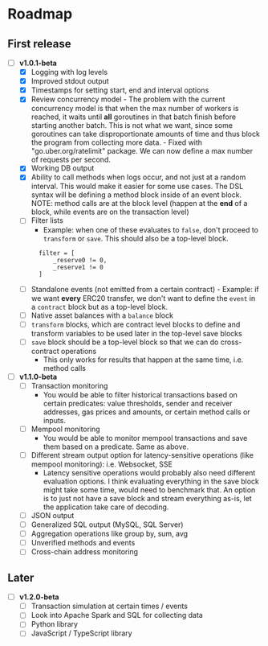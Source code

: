 # Roadmap

## First release
- [ ] **v1.0.1-beta**
  - [x] Logging with log levels
  - [x] Improved stdout output
  - [x] Timestamps for setting start, end and interval options
  - [x] Review concurrency model
        - The problem with the current concurrency model is that when the max number of workers is reached, it waits until
        **all** goroutines in that batch finish before starting another batch. This is not what we want, since some goroutines
        can take disproportionate amounts of time and thus block the program from collecting more data.
        - Fixed with "go.uber.org/ratelimit" package. We can now define a max number of requests per second.
  - [x] Working DB output
  - [x] Ability to call methods when logs occur, and not just at a random interval. This would make it easier for some use cases. The DSL syntax will be defining a method block inside of an event block. NOTE: method calls are at the block level (happen at the 
  **end** of a block, while events are on the transaction level)
  - [ ] Filter lists
      - Example: when one of these evaluates to `false`, don't proceed to `transform` or `save`. This should also be a top-level
      block.
      ```hcl
        filter = [
            _reserve0 != 0,
            _reserve1 != 0
        ]
      ```
  - [ ] Standalone events (not emitted from a certain contract)
        - Example: if we want **every** ERC20 transfer, we don't want to define the `event` in a `contract` block but as a top-level block.
  - [ ] Native asset balances with a `balance` block
  - [ ] `transform` blocks, which are contract level blocks to define and transform variables to be used later in the top-level save blocks 
  - [ ] `save` block should be a top-level block so that we can do cross-contract operations
      - This only works for results that happen at the same time, i.e. method calls

- [ ] **v1.1.0-beta**
  - [ ] Transaction monitoring
      - You would be able to filter historical transactions based on certain predicates: value thresholds, sender and receiver addresses, gas prices and amounts, or certain method calls or inputs.
  - [ ] Mempool monitoring
      - You would be able to monitor mempool transactions and save them based on a predicate. Same as above. 
  - [ ] Different stream output option for latency-sensitive operations (like mempool monitoring): i.e. Websocket, SSE 
      - Latency sensitive operations would probably also need different evaluation options. I think evaluating everything in the save block might take some time, would need to benchmark that. An option is to just not have a save block and stream everything as-is, let the application take care of decoding.
  - [ ] JSON output
  - [ ] Generalized SQL output (MySQL, SQL Server)
  - [ ] Aggregation operations like group by, sum, avg
  - [ ] Unverified methods and events
  - [ ] Cross-chain address monitoring

## Later
- [ ] **v1.2.0-beta**
  - [ ] Transaction simulation at certain times / events
  - [ ] Look into Apache Spark and SQL for collecting data
  - [ ] Python library
  - [ ] JavaScript / TypeScript library